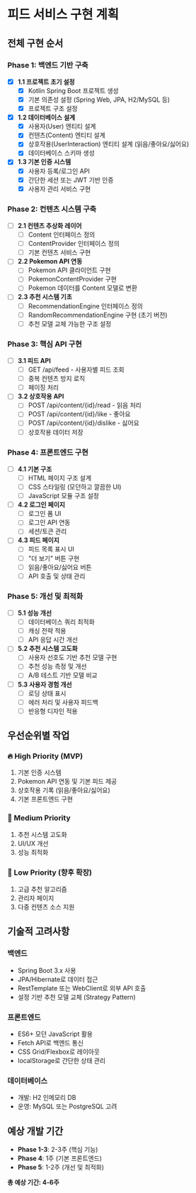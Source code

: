 # 피드 서비스 구현 계획

## 전체 구현 순서

### Phase 1: 백엔드 기반 구축
- [x] **1.1 프로젝트 초기 설정**
  - [x] Kotlin Spring Boot 프로젝트 생성
  - [x] 기본 의존성 설정 (Spring Web, JPA, H2/MySQL 등)
  - [x] 프로젝트 구조 설정

- [x] **1.2 데이터베이스 설계**
  - [x] 사용자(User) 엔티티 설계
  - [x] 컨텐츠(Content) 엔티티 설계
  - [x] 상호작용(UserInteraction) 엔티티 설계 (읽음/좋아요/싫어요)
  - [x] 데이터베이스 스키마 생성

- [x] **1.3 기본 인증 시스템**
  - [x] 사용자 등록/로그인 API
  - [x] 간단한 세션 또는 JWT 기반 인증
  - [x] 사용자 관리 서비스 구현

### Phase 2: 컨텐츠 시스템 구축
- [ ] **2.1 컨텐츠 추상화 레이어**
  - [ ] Content 인터페이스 정의
  - [ ] ContentProvider 인터페이스 정의
  - [ ] 기본 컨텐츠 서비스 구현

- [ ] **2.2 Pokemon API 연동**
  - [ ] Pokemon API 클라이언트 구현
  - [ ] PokemonContentProvider 구현
  - [ ] Pokemon 데이터를 Content 모델로 변환

- [ ] **2.3 추천 시스템 기초**
  - [ ] RecommendationEngine 인터페이스 정의
  - [ ] RandomRecommendationEngine 구현 (초기 버전)
  - [ ] 추천 모델 교체 가능한 구조 설정

### Phase 3: 핵심 API 구현
- [ ] **3.1 피드 API**
  - [ ] GET /api/feed - 사용자별 피드 조회
  - [ ] 중복 컨텐츠 방지 로직
  - [ ] 페이징 처리

- [ ] **3.2 상호작용 API**
  - [ ] POST /api/content/{id}/read - 읽음 처리
  - [ ] POST /api/content/{id}/like - 좋아요
  - [ ] POST /api/content/{id}/dislike - 싫어요
  - [ ] 상호작용 데이터 저장

### Phase 4: 프론트엔드 구현
- [ ] **4.1 기본 구조**
  - [ ] HTML 페이지 구조 설계
  - [ ] CSS 스타일링 (모던하고 깔끔한 UI)
  - [ ] JavaScript 모듈 구조 설정

- [ ] **4.2 로그인 페이지**
  - [ ] 로그인 폼 UI
  - [ ] 로그인 API 연동
  - [ ] 세션/토큰 관리

- [ ] **4.3 피드 페이지**
  - [ ] 피드 목록 표시 UI
  - [ ] "더 보기" 버튼 구현
  - [ ] 읽음/좋아요/싫어요 버튼
  - [ ] API 호출 및 상태 관리

### Phase 5: 개선 및 최적화
- [ ] **5.1 성능 개선**
  - [ ] 데이터베이스 쿼리 최적화
  - [ ] 캐싱 전략 적용
  - [ ] API 응답 시간 개선

- [ ] **5.2 추천 시스템 고도화**
  - [ ] 사용자 선호도 기반 추천 모델 구현
  - [ ] 추천 성능 측정 및 개선
  - [ ] A/B 테스트 기반 모델 비교

- [ ] **5.3 사용자 경험 개선**
  - [ ] 로딩 상태 표시
  - [ ] 에러 처리 및 사용자 피드백
  - [ ] 반응형 디자인 적용

## 우선순위별 작업

### 🔥 High Priority (MVP)
1. 기본 인증 시스템
2. Pokemon API 연동 및 기본 피드 제공
3. 상호작용 기록 (읽음/좋아요/싫어요)
4. 기본 프론트엔드 구현

### 🔶 Medium Priority
1. 추천 시스템 고도화
2. UI/UX 개선
3. 성능 최적화

### 🔵 Low Priority (향후 확장)
1. 고급 추천 알고리즘
2. 관리자 페이지
3. 다중 컨텐츠 소스 지원

## 기술적 고려사항

### 백엔드
- Spring Boot 3.x 사용
- JPA/Hibernate로 데이터 접근
- RestTemplate 또는 WebClient로 외부 API 호출
- 설정 기반 추천 모델 교체 (Strategy Pattern)

### 프론트엔드
- ES6+ 모던 JavaScript 활용
- Fetch API로 백엔드 통신
- CSS Grid/Flexbox로 레이아웃
- localStorage로 간단한 상태 관리

### 데이터베이스
- 개발: H2 인메모리 DB
- 운영: MySQL 또는 PostgreSQL 고려

## 예상 개발 기간
- **Phase 1-3**: 2-3주 (핵심 기능)
- **Phase 4**: 1주 (기본 프론트엔드)
- **Phase 5**: 1-2주 (개선 및 최적화)

**총 예상 기간: 4-6주** 